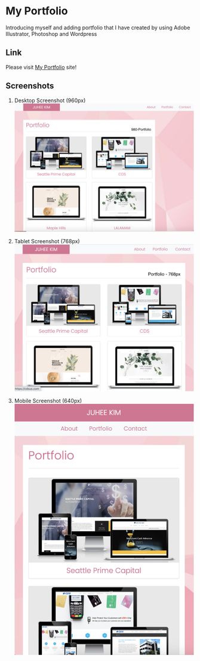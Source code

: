 # My Portfolio
Introducing myself and adding portfolio that I have created by using Adobe Illustrator, Photoshop and Wordpress 

## Link
Please visit [My Portfolio](https://elliemom.github.io/myportfolio/) site!

## Screenshots
1. Desktop Screenshot (960px)
![Desktop](/assets/960pixels.png)

2. Tablet Screenshot (768px)
![Tablet](/assets/768pixels.png)

3. Mobile Screenshot (640px)
![Mobile](/assets/640pixels.png)
